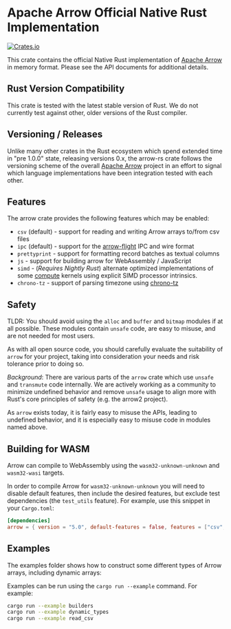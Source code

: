 <!---
  Licensed to the Apache Software Foundation (ASF) under one
  or more contributor license agreements.  See the NOTICE file
  distributed with this work for additional information
  regarding copyright ownership.  The ASF licenses this file
  to you under the Apache License, Version 2.0 (the
  "License"); you may not use this file except in compliance
  with the License.  You may obtain a copy of the License at

    http://www.apache.org/licenses/LICENSE-2.0

  Unless required by applicable law or agreed to in writing,
  software distributed under the License is distributed on an
  "AS IS" BASIS, WITHOUT WARRANTIES OR CONDITIONS OF ANY
  KIND, either express or implied.  See the License for the
  specific language governing permissions and limitations
  under the License.
-->

# Apache Arrow Official Native Rust Implementation

[![Crates.io](https://img.shields.io/crates/v/arrow.svg)](https://crates.io/crates/arrow)

This crate contains the official Native Rust implementation of [Apache Arrow][arrow] in memory format. Please see the API documents for additional details.

## Rust Version Compatibility

This crate is tested with the latest stable version of Rust. We do not currently test against other, older versions of the Rust compiler.

## Versioning / Releases

Unlike many other crates in the Rust ecosystem which spend extended time in "pre 1.0.0" state, releasing versions 0.x, the arrow-rs crate follows the versioning scheme of the overall [Apache Arrow][arrow] project in an effort to signal which language implementations have been integration tested with each other.

## Features

The arrow crate provides the following features which may be enabled:

- `csv` (default) - support for reading and writing Arrow arrays to/from csv files
- `ipc` (default) - support for the [arrow-flight](https://crates.io/crates/arrow-flight) IPC and wire format
- `prettyprint` - support for formatting record batches as textual columns
- `js` - support for building arrow for WebAssembly / JavaScript
- `simd` - (_Requires Nightly Rust_) alternate optimized
  implementations of some [compute](https://github.com/apache/arrow/tree/master/rust/arrow/src/compute)
  kernels using explicit SIMD processor intrinsics.
- `chrono-tz` - support of parsing timezone using [chrono-tz](https://docs.rs/chrono-tz/0.6.0/chrono_tz/)

## Safety

TLDR: You should avoid using the `alloc` and `buffer` and `bitmap` modules if at all possible. These modules contain `unsafe` code, are easy to misuse, and are not needed for most users.

As with all open source code, you should carefully evaluate the suitability of `arrow` for your project, taking into consideration your needs and risk tolerance prior to doing so.

_Background_: There are various parts of the `arrow` crate which use `unsafe` and `transmute` code internally. We are actively working as a community to minimize undefined behavior and remove `unsafe` usage to align more with Rust's core principles of safety (e.g. the arrow2 project).

As `arrow` exists today, it is fairly easy to misuse the APIs, leading to undefined behavior, and it is especially easy to misuse code in modules named above.

## Building for WASM

Arrow can compile to WebAssembly using the `wasm32-unknown-unknown` and `wasm32-wasi` targets.

In order to compile Arrow for `wasm32-unknown-unknown` you will need to disable default features, then include the desired features, but exclude test dependencies (the `test_utils` feature). For example, use this snippet in your `Cargo.toml`:

```toml
[dependencies]
arrow = { version = "5.0", default-features = false, features = ["csv", "ipc", "simd"] }
```

## Examples

The examples folder shows how to construct some different types of Arrow
arrays, including dynamic arrays:

Examples can be run using the `cargo run --example` command. For example:

```bash
cargo run --example builders
cargo run --example dynamic_types
cargo run --example read_csv
```

[arrow]: https://arrow.apache.org/
